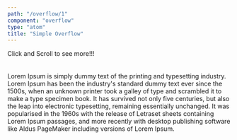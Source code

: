 ```yaml
---
path: "/overflow/1"
component: "overflow"
type: "atom"
title: "Simple Overflow"
---
```

<Card p={2} border="2px dotted cyan">
  <Overflow
    height="50px"
    o="scroll"
  >
    Click and Scroll to see more!!!
    <br /><br /><br />
    Lorem Ipsum is simply dummy text of the printing and typesetting industry. Lorem Ipsum has been the industry's standard dummy text ever since the 1500s, when an unknown printer took a galley of type and scrambled it to make a type specimen book. It has survived not only five centuries, but also the leap into electronic typesetting, remaining essentially unchanged. It was popularised in the 1960s with the release of Letraset sheets containing Lorem Ipsum passages, and more recently with desktop publishing software like Aldus PageMaker including versions of Lorem Ipsum.
  </Overflow>
</Card>
